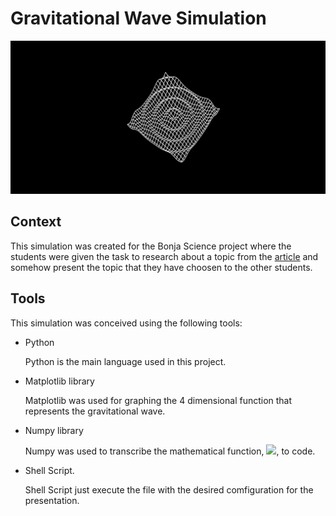 # Gravitational Wave Simulation

![gravitational wave image from the simulation](./img/gw.png)

## Context
This simulation was created for the Bonja Science project where the students were given the task to research about a topic from the [article](http://www.sbfisica.org.br/rbef/pdf/363504.pdf) and somehow present the topic that they have choosen to the other students.

## Tools
This simulation was conceived using the following tools:

* Python

    Python is the main language used in  this project.

* Matplotlib library

    Matplotlib was used for graphing the 4 dimensional function that represents the gravitational wave.

* Numpy library

    Numpy was used to transcribe the mathematical function, ![](https://latex.codecogs.com/svg.latex?\Large&space;\small\color{white}%20f(t,x,y)%20=%20cos(%20\pi%20\sqrt{x^2%20+%20y^2}%20-%20\frac{%20\pi%20t%20}{2})), to code.

* Shell Script.

    Shell Script just execute the file with the desired comfiguration for the presentation.
